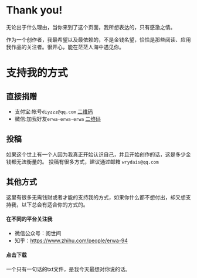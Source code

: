 # Thank you!
无论出于什么理由，当你来到了这个页面，我所想表达的，只有感激之情。

作为一个创作者，我最希望以及最依赖的，不是金钱名望，恰恰是那些阅读、应用我作品的关注者。很开心，能在茫茫人海中遇见你。

# 支持我的方式
## 直接捐赠
* 支付宝:帐号`diyzzz@qq.com` [二维码]()
* 微信:加我好友`erwa-erwa-erwa` [二维码]()
## 投稿
如果这个世上有一个人因为我真正开始认识自己，并且开始创作的话，这是多少金钱都无法衡量的。
投稿有很多方式，建议通过邮箱 `wrydais@qq.com`
## 其他方式
这里有很多无需钱财或者才能的支持我的方式，如果你什么都不想付出，却又想支持我，以下总会有适合你的方式的。
#### 在不同的平台关注我
* 微信公众号：阅世间
* 知乎：https://www.zhihu.com/people/erwa-94
#### 点击下载
一个只有一句话的txt文件，是我今天最想对你说的话。
